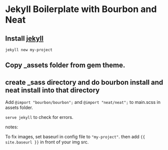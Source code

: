 # Jekyll Boilerplate with Bourbon and Neat

## Install [jekyll](https://jekyllrb.com)

`jekyll new my-project`

## Copy _assets folder from gem theme.

## create _sass directory and do bourbon install and neat install into that directory

Add `@import "bourbon/bourbon";` and `@import "neat/neat";` to main.scss in assets folder.

`serve jekyll` to check for errors.

notes:

To fix images, set baseurl in config file to `"my-project"`. then add `{{ site.baseurl }}` in front of your img src. 
